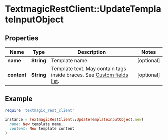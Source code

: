 # TextmagicRestClient::UpdateTemplateInputObject

## Properties

| Name | Type | Description | Notes |
| ---- | ---- | ----------- | ----- |
| **name** | **String** | Template name. | [optional] |
| **content** | **String** | Template text. May contain tags inside braces. See [Custom fields list](https://docs.textmagic.com/#section/Custom-fields-list-(Merge-tags)). | [optional] |

## Example

```ruby
require 'textmagic_rest_client'

instance = TextmagicRestClient::UpdateTemplateInputObject.new(
  name: New template name,
  content: New template content
)
```


